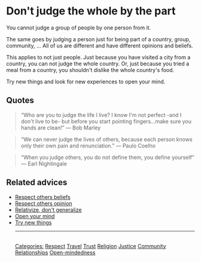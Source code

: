 # Don't judge the whole by the part

You cannot judge a group of people by one person from it.

The same goes by judging a person just for being part of a country, group, community, ... All of us are different and have different opinions and beliefs.

This applies to not just people. Just because you have visited a city from a country, you can not judge the whole country. Or, just because you tried a meal from a country, you shouldn't dislike the whole country's food.

Try new things and look for new experiences to open your mind.

## Quotes

> “Who are you to judge the life I live? I know I'm not perfect -and I don't live to be- but before you start pointing fingers...make sure you hands are clean!” ― Bob Marley

> “We can never judge the lives of others, because each person knows only their own pain and renunciation.” ― Paulo Coelho

> “When you judge others, you do not define them, you define yourself” ― Earl Nightingale

## Related advices

- [Respect others beliefs](../Respect%20others%20beliefs/index.md)
- [Respect others opinion](../Respect%20others%20opinion/index.md)
- [Relativize, don't generalize](../Relativize,%20don't%20generalize/index.md)
- [Open your mind](../Open%20your%20mind/index.md)
- [Try new things](../Try%20new%20things/index.md)<hr/><br/>[Categories:](../Categories/index.md) [Respect](../Categories/Respect.md) [Travel](../Categories/Travel.md) [Trust](../Categories/Trust.md) [Religion](../Categories/Religion.md) [Justice](../Categories/Justice.md) [Community](../Categories/Community.md) [Relationships](../Categories/Relationships.md) [Open-mindedness](../Categories/Open-mindedness.md)
